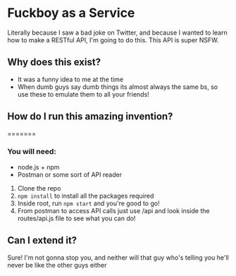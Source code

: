 # Fuckboy as a Service

Literally because I saw a bad joke on Twitter, and because I wanted to learn how to make a RESTful API, I'm going to do this. This API is super NSFW.

## Why does this exist?
* It was a funny idea to me at the time
* When dumb guys say dumb things its almost always the same bs, so use these to emulate them to all your friends!

## How do I run this amazing invention?
=======
### You will need:
* node.js + npm
* Postman or some sort of API reader

1. Clone the repo
2. `npm install` to install all the packages required
3. Inside root, run `npm start` and you're good to go!
4. From postman to access API calls just use /api and look inside the routes/api.js file to see what you can do!

## Can I extend it?
Sure! I'm not gonna stop you, and neither will that guy who's telling you he'll never be like the other guys either